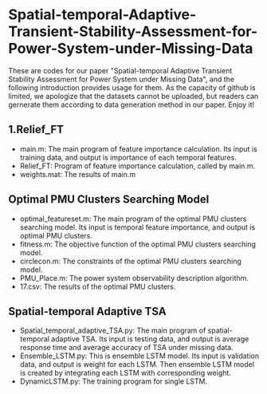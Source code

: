 # Spatial-temporal-Adaptive-Transient-Stability-Assessment-for-Power-System-under-Missing-Data
These are codes for our paper "Spatial-temporal Adaptive Transient Stability Assessment for Power System under Missing Data", and the following introduction provides usage for them. As the capacity of github is limited, we apologize that the datasets cannot be uploaded, but readers can gernerate them according to data generation method in our paper. Enjoy it!
## 1.Relief_FT
* main.m: The main program of feature importance calculation. Its input is training data, and output is importance of each temporal features.
* Relief_FT: Program of feature importance calculation, called by main.m.
* weights.mat: The results of main.m

## Optimal PMU Clusters Searching Model
* optimal_featureset.m: The main program of the optimal PMU clusters searching model. Its input is temporal feature importance, and output is optimal PMU clusters.
* fitness.m: The objective function of the optimal PMU clusters searching model.
* circlecon.m: The constraints of the optimal PMU clusters searching model.
* PMU_Place.m: The power system observability description algorithm.
* 17.csv: The results of the optimal PMU clusters.

## Spatial-temporal Adaptive TSA
* Spatial_temporal_adaptive_TSA.py: The main program of spatial-temporal adaptive TSA. Its input is testing data, and output is average response time and average accuracy of TSA under missing data.
* Ensemble_LSTM.py: This is ensemble LSTM model. Its input is validation data, and output is weight for each LSTM. Then ensemble LSTM model is created by integrating each LSTM with corresponding weight.
* DynamicLSTM.py: The training program for single LSTM.
